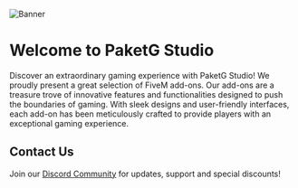 ![Banner](https://cfqnplqosakf7iqy.public.blob.vercel-storage.com/banner_github-dIt4x3wkAcgk5wcTVzy87eq28R2ys3.png)

# Welcome to PaketG Studio

Discover an extraordinary gaming experience with PaketG Studio! We proudly present a great selection of FiveM add-ons. Our add-ons are a treasure trove of innovative features and functionalities designed to push the boundaries of gaming. With sleek designs and user-friendly interfaces, each add-on has been meticulously crafted to provide players with an exceptional gaming experience.

## Contact Us

Join our [Discord Community](https://discord.paketg.com) for updates, support and special discounts!
